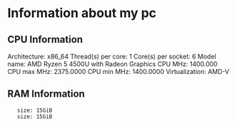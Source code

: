 # Information about my pc
## CPU Information
Architecture:                    x86_64
Thread(s) per core:              1
Core(s) per socket:              6
Model name:                      AMD Ryzen 5 4500U with Radeon Graphics
CPU MHz:                         1400.000
CPU max MHz:                     2375.0000
CPU min MHz:                     1400.0000
Virtualization:                  AMD-V
## RAM Information
       size: 15GiB
       size: 15GiB
